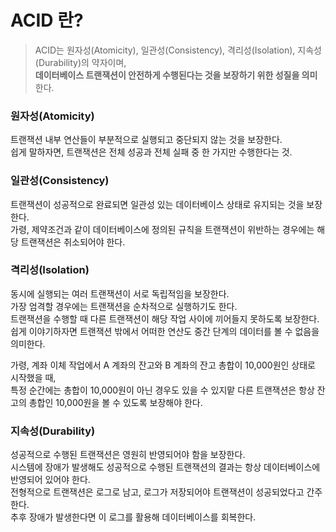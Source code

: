 # ACID 란?

> ACID는 원자성(Atomicity), 일관성(Consistency), 격리성(Isolation), 지속성(Durability)의 약자이며,  
**데이터베이스 트랜잭션이 안전하게 수행된다는 것을 보장하기 위한 성질을 의미**한다.  

### 원자성(Atomicity)
트랜잭션 내부 연산들이 부분적으로 실행되고 중단되지 않는 것을 보장한다.  
쉽게 말하자면, 트랜잭션은 전체 성공과 전체 실패 중 한 가지만 수행한다는 것.  

### 일관성(Consistency) 
트랜잭션이 성공적으로 완료되면 일관성 있는 데이터베이스 상태로 유지되는 것을 보장한다.  
가령, 제약조건과 같이 데이터베이스에 정의된 규칙을 트랜잭션이 위반하는 경우에는 해당 트랜잭션은 취소되어야 한다.  

### 격리성(Isolation) 
동시에 실행되는 여러 트랜잭션이 서로 독립적임을 보장한다.  
가장 엄격할 경우에는 트랜잭션을 순차적으로 실행하기도 한다.  
트랜잭션을 수행할 때 다른 트랜잭션이 해당 작업 사이에 끼어들지 못하도록 보장한다.  
쉽게 이야기하자면 트랜잭션 밖에서 어떠한 연산도 중간 단계의 데이터를 볼 수 없음을 의미한다.  
  
가령, 계좌 이체 작업에서 A 계좌의 잔고와 B 계좌의 잔고 총합이 10,000원인 상태로 시작했을 때,  
특정 순간에는 총합이 10,000원이 아닌 경우도 있을 수 있지맡 다른 트랜잭션은 항상 잔고의 총합인 10,000원을 볼 수 있도록 보장해야 한다.  

### 지속성(Durability) 
성공적으로 수행된 트랜잭션은 영원히 반영되어야 함을 보장한다.  
시스템에 장애가 발생해도 성공적으로 수행된 트랜잭션의 결과는 항상 데이터베이스에 반영되어 있어야 한다.  
전형적으로 트랜잭션은 로그로 남고, 로그가 저장되어야 트랜잭션이 성공되었다고 간주한다.  
추후 장애가 발생한다면 이 로그를 활용해 데이터베이스를 회복한다.  
